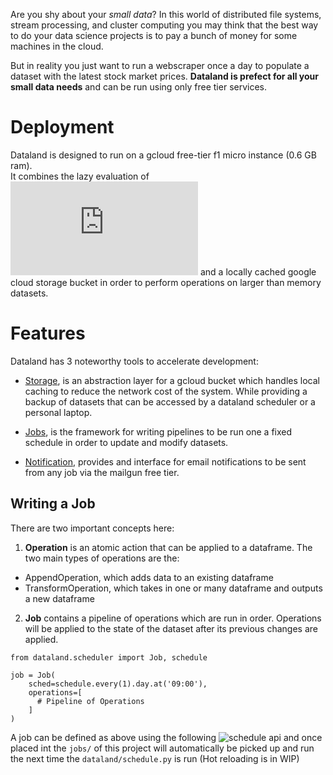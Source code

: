 Are you shy about your _small data_? In this world of distributed file systems,
stream processing, and cluster computing you may think that the best way to do your data science
projects is to pay a bunch of money for some machines in the cloud.

But in reality you just want to run a webscraper once a day to populate a dataset with the
latest stock market prices. **Dataland is prefect for all your small data needs** and can be
run using only free tier services.

# Deployment
Dataland is designed to run on a gcloud free-tier f1 micro instance (0.6 GB ram).  
It combines the lazy evaluation of ![Dask Dataframes](http://dask.pydata.org/en/latest/dataframe.html)
and a locally cached google cloud storage bucket in order to perform operations on
larger than memory datasets.  

# Features

Dataland has 3 noteworthy tools to accelerate development:
- [Storage](dataland/storage.py), is an abstraction layer for a gcloud bucket which handles local
caching to reduce the network cost of the system.  While providing a backup of datasets
that can be accessed by a dataland scheduler or a personal laptop.

- [Jobs](dataland/operations.py), is the framework for writing pipelines to be run one a fixed schedule
in order to update and modify datasets.

- [Notification](dataland/notification.py), provides and interface for email notifications to be sent
from any job via the mailgun free tier.

## Writing a Job
There are two important concepts here:
1. **Operation** is an atomic action that can be applied to a dataframe. The two main types of operations
are the:
  - AppendOperation, which adds data to an existing dataframe
  - TransformOperation, which takes in one or many dataframe and outputs a new dataframe
2. **Job** contains a pipeline of operations which are run in order. Operations will be applied to
the state of the dataset after its previous changes are applied.

```
from dataland.scheduler import Job, schedule

job = Job(
    sched=schedule.every(1).day.at('09:00'),
    operations=[
      # Pipeline of Operations
    ]
)
```
A job can be defined as above using the following ![schedule api](https://schedule.readthedocs.io/en/stable/)
and once placed int the `jobs/` of this project will automatically be picked up and run the next time
the `dataland/schedule.py` is run (Hot reloading is in WIP)
